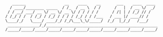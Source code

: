        ______                 __    ____    __       ___    ____  ____
      / ____/________ _____  / /_  / __ \  / /      /   |  / __ \/  _/
     / / __/ ___/ __ \/ __ \/ __ \/ / / / / /      / /| | / /_/ // /
    / /_/ / /  / /_/ / /_/ / / / / /_/ / / /___   / ___ |/ ____// /
    \____/_/   \____/ ____/_/ /_/\___\_\/_____/  /_/  |_/_/   /___/
     ______________/_/_________________________________________________
    /_____/_____/_____/_____/_____/_____/_____/_____/_____/_____/_____/

